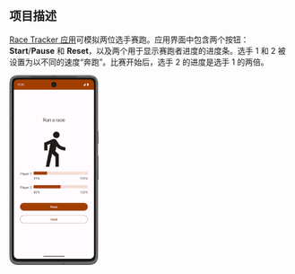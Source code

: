 ## 项目描述

[Race Tracker 应用](https://developer.android.google.cn/codelabs/basic-android-kotlin-compose-coroutines-android-studio?hl=zh-cn&continue=https%3A%2F%2Fdeveloper.android.google.cn%2Fcourses%2Fpathways%2Fandroid-basics-compose-unit-5-pathway-1%3Fhl%3Dzh-cn%23codelab-https%3A%2F%2Fdeveloper.android.com%2Fcodelabs%2Fbasic-android-kotlin-compose-coroutines-android-studio#1)可模拟两位选手赛跑。应用界面中包含两个按钮：**Start**/**Pause** 和 **Reset**，以及两个用于显示赛跑者进度的进度条。选手 1 和 2 被设置为以不同的速度“奔跑”。比赛开始后，选手 2 的进度是选手 1 的两倍。

<img src="images/e2104fd6ef629969.png" alt="img" style="zoom:33%;" />